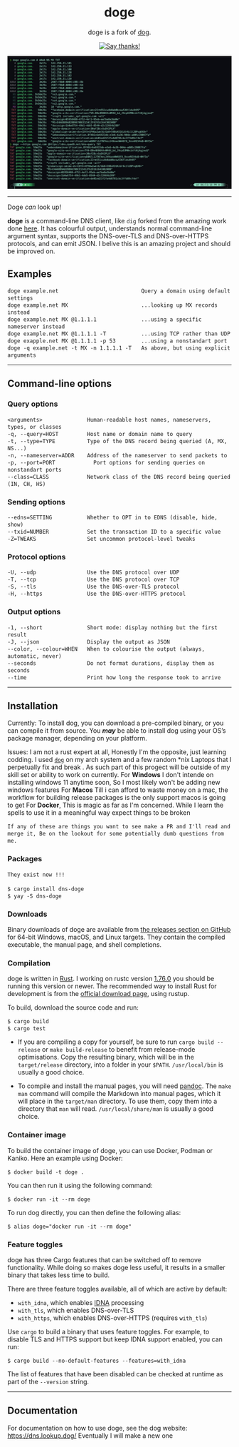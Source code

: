 <div align="center">
<h1>doge</h1>

doge is a fork of [dog](https://github.com/ogham/dog).

<!-- <a href="https://travis-ci.org/github/ogham/dog">
    <img src="https://travis-ci.org/ogham/dog.svg?branch=master" alt="Build status" />
</a> -->

<a href="https://saythanks.io/to/Dj-Codeman">
    <img src="https://img.shields.io/badge/Say%20Thanks-!-1EAEDB.svg" alt="Say thanks!" />
</a>
</div>

![A screenshot of dog making a DNS request](doge-screenshot.jpg)

---

Doge _can_ look up!

**doge** is a command-line DNS client, like `dig` forked from the amazing work done [here](https://github.com/ogham/dog).
It has colourful output, understands normal command-line argument syntax, supports the DNS-over-TLS and DNS-over-HTTPS protocols, and can emit JSON. I belive this is an amazing project and should be improved on.

## Examples

    doge example.net                          Query a domain using default settings
    doge example.net MX                       ...looking up MX records instead
    doge example.net MX @1.1.1.1              ...using a specific nameserver instead
    doge example.net MX @1.1.1.1 -T           ...using TCP rather than UDP
    doge exapple.net MX @1.1.1.1 -p 53        ...using a nonstandart port
    doge -q example.net -t MX -n 1.1.1.1 -T   As above, but using explicit arguments

---

## Command-line options

### Query options

    <arguments>              Human-readable host names, nameservers, types, or classes
    -q, --query=HOST         Host name or domain name to query
    -t, --type=TYPE          Type of the DNS record being queried (A, MX, NS...)
    -n, --nameserver=ADDR    Address of the nameserver to send packets to
    -p, --port=PORT            Port options for sending queries on nonstandart ports
    --class=CLASS            Network class of the DNS record being queried (IN, CH, HS)

### Sending options

    --edns=SETTING           Whether to OPT in to EDNS (disable, hide, show)
    --txid=NUMBER            Set the transaction ID to a specific value
    -Z=TWEAKS                Set uncommon protocol-level tweaks

### Protocol options

    -U, --udp                Use the DNS protocol over UDP
    -T, --tcp                Use the DNS protocol over TCP
    -S, --tls                Use the DNS-over-TLS protocol
    -H, --https              Use the DNS-over-HTTPS protocol

### Output options

    -1, --short              Short mode: display nothing but the first result
    -J, --json               Display the output as JSON
    --color, --colour=WHEN   When to colourise the output (always, automatic, never)
    --seconds                Do not format durations, display them as seconds
    --time                   Print how long the response took to arrive


---

## Installation

Currently:
    To install dog, you can download a pre-compiled binary, or you can compile it from source. You _**may**_ be able to install dog using your OS’s package manager, depending on your platform.

Issues: 
    I am not a rust expert at all, Honestly I'm the opposite, just learning codding. I used [`dog`](https://github.com/ogham/dog) on my arch system and a few random *nix Laptops that I perpetually fix and break . As such part of this progect will be outside of my skill set or ability to work on currently. 
    For **Windows** I don't intende on installing windows 11 anytime soon, So I most likely won't be adding new windows features
    For **Macos** Till i can afford to waste money on a mac, the workflow for building release packages is the only support macos is going to get
    For **Docker**, This is magic as far as I'm concerned. While I learn the spells to use it in a meaningful way expect things to be broken 
    
    If any of these are things you want to see make a PR and I'll read and merge it, Be on the lookout for some potentially dumb questions from me.

### Packages

    They exist now !!!

    $ cargo install dns-doge
    $ yay -S dns-doge
    
<!-- - For Homebrew on macOS, install the [`dog`](https://formulae.brew.sh/formula/dog) formula.
- For NixOS, install the [`dogdns`](https://search.nixos.org/packages?channel=unstable&show=dogdns&query=dogdns) package. -->


### Downloads

Binary downloads of doge are available from [the releases section on GitHub](https://github.com/Dj-Codeman/doge/releases/) for 64-bit Windows, macOS, and Linux targets. They contain the compiled executable, the manual page, and shell completions.


### Compilation

doge is written in [Rust](https://www.rust-lang.org).
I working on rustc version [1.76.0](https://blog.rust-lang.org/2024/02/08/Rust-1.76.0.html) you should be running this version or newer.
The recommended way to install Rust for development is from the [official download page](https://www.rust-lang.org/tools/install), using rustup.

To build, download the source code and run:

    $ cargo build
    $ cargo test


- If you are compiling a copy for yourself, be sure to run `cargo build --release` or `make build-release` to benefit from release-mode optimisations.
Copy the resulting binary, which will be in the `target/release` directory, into a folder in your `$PATH`.
`/usr/local/bin` is usually a good choice.

- To compile and install the manual pages, you will need [pandoc](https://pandoc.org/).
The `make man` command will compile the Markdown into manual pages, which it will place in the `target/man` directory.
To use them, copy them into a directory that `man` will read.
`/usr/local/share/man` is usually a good choice.


### Container image

To build the container image of doge, you can use Docker, Podman or Kaniko. Here an example using Docker:

    $ docker build -t doge .

You can then run it using the following command:

    $ docker run -it --rm doge

To run dog directly, you can then define the following alias:

    $ alias doge="docker run -it --rm doge"


### Feature toggles

doge has three Cargo features that can be switched off to remove functionality.
While doing so makes doge less useful, it results in a smaller binary that takes less time to build.

There are three feature toggles available, all of which are active by default:

- `with_idna`, which enables [IDNA](https://en.wikipedia.org/wiki/Internationalized_domain_name) processing
- `with_tls`, which enables DNS-over-TLS
- `with_https`, which enables DNS-over-HTTPS (requires `with_tls`)

Use `cargo` to build a binary that uses feature toggles. For example, to disable TLS and HTTPS support but keep IDNA support enabled, you can run:

    $ cargo build --no-default-features --features=with_idna

The list of features that have been disabled can be checked at runtime as part of the `--version` string.


---

## Documentation

For documentation on how to use doge, see the dog website: <https://dns.lookup.dog/>
Eventually I will make a new one